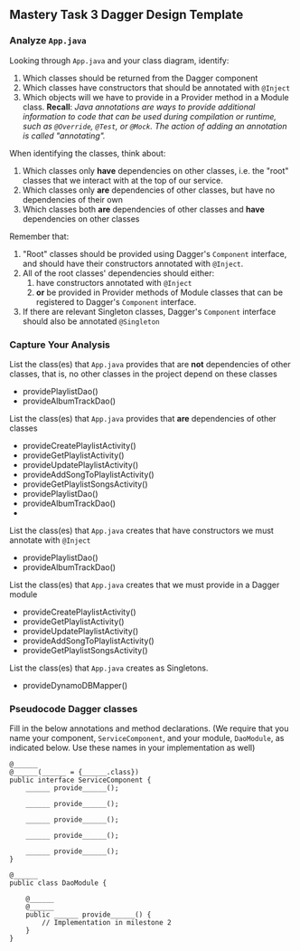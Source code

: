 ## Mastery Task 3 Dagger Design Template

### Analyze `App.java`

Looking through `App.java` and your class diagram, identify:

1. Which classes should be returned from the Dagger component
1. Which classes have constructors that should be annotated with `@Inject`
1. Which objects will we have to provide in a Provider method in a Module class.
   **Recall**: *Java annotations are ways to provide additional information
   to code that can be used during compilation or runtime, such as `@Override`,
   `@Test`, or `@Mock`. The action of adding an annotation is called "annotating".*

When identifying the classes, think about:
1. Which classes only **have** dependencies on other classes, i.e. the
   "root" classes that we interact with at the top of our service.
1. Which classes only **are** dependencies of other classes, but have
   no dependencies of their own
1. Which classes both **are** dependencies of other classes and **have**
   dependencies on other classes

Remember that:
1. "Root" classes should be provided using Dagger's `Component` interface,
   and should have their constructors annotated with `@Inject`.
1. All of the root classes' dependencies should either:
   1. have constructors annotated with `@Inject`
   1. **or** be provided in Provider methods of Module classes that can
      be registered to Dagger's `Component` interface.
1. If there are relevant Singleton classes, Dagger's `Component` interface
   should also be annotated `@Singleton`

### Capture Your Analysis

List the class(es) that `App.java` provides that are **not** dependencies of other classes, that is, no other classes
 in the project depend on these classes

* providePlaylistDao()
* provideAlbumTrackDao()

List the class(es) that `App.java` provides that **are** dependencies of other classes

* provideCreatePlaylistActivity()
* provideGetPlaylistActivity()
* provideUpdatePlaylistActivity()
* provideAddSongToPlaylistActivity()
* provideGetPlaylistSongsActivity()
* providePlaylistDao()
* provideAlbumTrackDao()
* 

List the class(es) that `App.java` creates that have constructors we must annotate with `@Inject`

* providePlaylistDao()
* provideAlbumTrackDao()

List the class(es) that `App.java` creates that we must provide in a Dagger module

* provideCreatePlaylistActivity()
* provideGetPlaylistActivity()
* provideUpdatePlaylistActivity()
* provideAddSongToPlaylistActivity()
* provideGetPlaylistSongsActivity()

List the class(es) that `App.java` creates as Singletons.

* provideDynamoDBMapper()

### Pseudocode Dagger classes

Fill in the below annotations and method declarations.
(We require that you name your component, `ServiceComponent`, and
your module, `DaoModule`, as indicated below. Use these names in
your implementation as well)

```
@______
@______(______ = {______.class})
public interface ServiceComponent {
    ______ provide______();

    ______ provide______();

    ______ provide______();

    ______ provide______();

    ______ provide______();
}
```

```
@______
public class DaoModule {

    @______
    @______
    public ______ provide______() {
        // Implementation in milestone 2
    }
}
```
